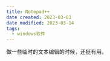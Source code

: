 ```yaml
---
title: Notepad++
date created: 2023-03-03
date modified: 2023-03-14
tags:
  - windows软件
---
```


做一些临时的文本编辑的时候，还挺有用。

